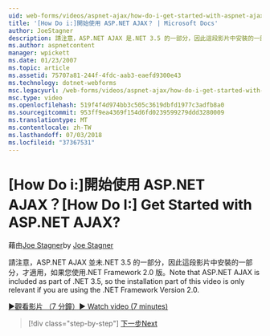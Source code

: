 ```yaml
---
uid: web-forms/videos/aspnet-ajax/how-do-i-get-started-with-aspnet-ajax
title: '[How Do i:]開始使用 ASP.NET AJAX？ | Microsoft Docs'
author: JoeStagner
description: 請注意，ASP.NET AJAX 是.NET 3.5 的一部分，因此這段影片中安裝的一部分，才適用，如果您使用.NET Framework 版本 2...
ms.author: aspnetcontent
manager: wpickett
ms.date: 01/23/2007
ms.topic: article
ms.assetid: 75707a81-244f-4fdc-aab3-eaefd9300e43
ms.technology: dotnet-webforms
msc.legacyurl: /web-forms/videos/aspnet-ajax/how-do-i-get-started-with-aspnet-ajax
msc.type: video
ms.openlocfilehash: 519f4f4d974bb3c505c3619dbfd1977c3adfb8a0
ms.sourcegitcommit: 953ff9ea4369f154d6fd0239599279ddd3280009
ms.translationtype: MT
ms.contentlocale: zh-TW
ms.lasthandoff: 07/03/2018
ms.locfileid: "37367531"
---
```

<a name="how-do-i-get-started-with-aspnet-ajax"></a><span data-ttu-id="493c4-104">[How Do i:]開始使用 ASP.NET AJAX？</span><span class="sxs-lookup"><span data-stu-id="493c4-104">[How Do I:] Get Started with ASP.NET AJAX?</span></span>
====================
<span data-ttu-id="493c4-105">藉由[Joe Stagner](https://github.com/JoeStagner)</span><span class="sxs-lookup"><span data-stu-id="493c4-105">by [Joe Stagner](https://github.com/JoeStagner)</span></span>

<span data-ttu-id="493c4-106">請注意，ASP.NET AJAX 並未.NET 3.5 的一部分，因此這段影片中安裝的一部分，才適用，如果您使用.NET Framework 2.0 版。</span><span class="sxs-lookup"><span data-stu-id="493c4-106">Note that ASP.NET AJAX is included as part of .NET 3.5, so the installation part of this video is only relevant if you are using the .NET Framework Version 2.0.</span></span>

[<span data-ttu-id="493c4-107">&#9654;觀看影片 （7 分鐘）</span><span class="sxs-lookup"><span data-stu-id="493c4-107">&#9654; Watch video (7 minutes)</span></span>](https://channel9.msdn.com/Blogs/ASP-NET-Site-Videos/how-do-i-get-started-with-aspnet-ajax)

> [!div class="step-by-step"]
> [<span data-ttu-id="493c4-108">下一步</span><span class="sxs-lookup"><span data-stu-id="493c4-108">Next</span></span>](how-do-i-implement-dynamic-partial-page-updates-with-aspnet-ajax.md)
